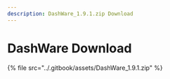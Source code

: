```yaml
---
description: DashWare_1.9.1.zip Download
---
```


# DashWare Download



{% file src="../.gitbook/assets/DashWare_1.9.1.zip" %}

